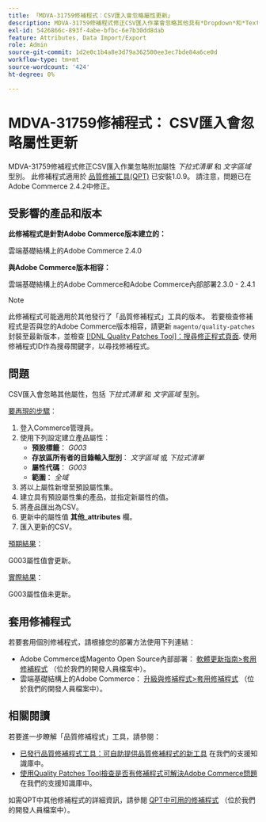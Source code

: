 ```yaml
---
title: 「MDVA-31759修補程式：CSV匯入會忽略屬性更新」
description: MDVA-31759修補程式修正CSV匯入作業會忽略其他具有*Dropdown*和*Text Area*型別的屬性問題。 安裝[Quality Patches Tool (QPT)](/help/announcements/adobe-commerce-announcements/magento-quality-patches-released-new-tool-to-self-serve-quality-patches.md) 1.0.9後，即可使用此修補程式。 請注意，問題已在Adobe Commerce 2.4.2中修正。
exl-id: 5426866c-893f-4abe-bfbc-6e7b30dd8dab
feature: Attributes, Data Import/Export
role: Admin
source-git-commit: 1d2e0c1b4a8e3d79a362500ee3ec7bde84a6ce0d
workflow-type: tm+mt
source-wordcount: '424'
ht-degree: 0%

---
```


# MDVA-31759修補程式： CSV匯入會忽略屬性更新

MDVA-31759修補程式修正CSV匯入作業忽略附加屬性 *下拉式清單* 和 *文字區域* 型別。 此修補程式適用於 [品質修補工具(QPT)](/help/announcements/adobe-commerce-announcements/magento-quality-patches-released-new-tool-to-self-serve-quality-patches.md) 已安裝1.0.9。 請注意，問題已在Adobe Commerce 2.4.2中修正。

## 受影響的產品和版本

**此修補程式是針對Adobe Commerce版本建立的：**

雲端基礎結構上的Adobe Commerce 2.4.0

**與Adobe Commerce版本相容：**

雲端基礎結構上的Adobe Commerce和Adobe Commerce內部部署2.3.0 - 2.4.1

>[!NOTE]
>
>此修補程式可能適用於其他發行了「品質修補程式」工具的版本。 若要檢查修補程式是否與您的Adobe Commerce版本相容，請更新 `magento/quality-patches` 封裝至最新版本，並檢查 [[!DNL Quality Patches Tool]：搜尋修正程式頁面](https://devdocs.magento.com/quality-patches/tool.html#patch-grid). 使用修補程式ID作為搜尋關鍵字，以尋找修補程式。

## 問題

CSV匯入會忽略其他屬性，包括 *下拉式清單* 和 *文字區域* 型別。

<u>要再現的步驟</u>：

1. 登入Commerce管理員。
1. 使用下列設定建立產品屬性：
   * **預設標籤**： *G003*
   * **存放區所有者的目錄輸入型別**： *文字區域* 或 *下拉式清單*
   * **屬性代碼**： *G003*
   * **範圍**： *全域*
1. 將以上屬性新增至預設屬性集。
1. 建立具有預設屬性集的產品，並指定新屬性的值。
1. 將產品匯出為CSV。
1. 更新中的屬性值 **其他\_attributes** 欄。
1. 匯入更新的CSV。

<u>預期結果</u>：

G003屬性值會更新。

<u>實際結果</u>：

G003屬性值未更新。

## 套用修補程式

若要套用個別修補程式，請根據您的部署方法使用下列連結：

* Adobe Commerce或Magento Open Source內部部署： [軟體更新指南>套用修補程式](https://devdocs.magento.com/guides/v2.4/comp-mgr/patching/mqp.html) （位於我們的開發人員檔案中）。
* 雲端基礎結構上的Adobe Commerce： [升級與修補程式>套用修補程式](https://devdocs.magento.com/cloud/project/project-patch.html) （位於我們的開發人員檔案中）。

## 相關閱讀

若要進一步瞭解「品質修補程式」工具，請參閱：

* [已發行品質修補程式工具：可自助提供品質修補程式的新工具](/help/announcements/adobe-commerce-announcements/magento-quality-patches-released-new-tool-to-self-serve-quality-patches.md) 在我們的支援知識庫中。
* [使用Quality Patches Tool檢查是否有修補程式可解決Adobe Commerce問題](/help/support-tools/patches-available-in-qpt-tool/check-patch-for-magento-issue-with-magento-quality-patches.md) 在我們的支援知識庫中。

如需QPT中其他修補程式的詳細資訊，請參閱 [QPT中可用的修補程式](https://devdocs.magento.com/quality-patches/tool.html#patch-grid) （位於我們的開發人員檔案中）。
